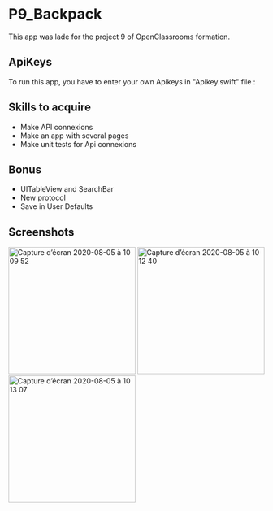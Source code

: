 # P9_Backpack

This app was lade for the project 9 of OpenClassrooms formation. 

## ApiKeys

To run this app, you have to enter your own Apikeys in "Apikey.swift" file :

## Skills to acquire
- Make API connexions
- Make an app with several pages
- Make unit tests for Api connexions

## Bonus
- UITableView and SearchBar
- New protocol
- Save in User Defaults

## Screenshots
<p float="left">
<img width="250" alt="Capture d’écran 2020-08-05 à 10 09 52" src="https://user-images.githubusercontent.com/39524369/89392905-64dbe980-d70a-11ea-9446-b70c0df7ed14.png"> 
<img width="250" alt="Capture d’écran 2020-08-05 à 10 12 40" src="https://user-images.githubusercontent.com/39524369/89392969-791fe680-d70a-11ea-9f59-b7a8df077bcd.png"> 
<img width="250" alt="Capture d’écran 2020-08-05 à 10 13 07" src="https://user-images.githubusercontent.com/39524369/89392982-8046f480-d70a-11ea-9064-450d85a8c8a6.png">
</p>


